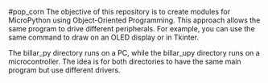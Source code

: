 #pop_corn
The objective of this repository is to create modules for MicroPython using Object-Oriented Programming. This approach allows the same program to drive different peripherals. For example, you can use the same command to draw on an OLED display or in Tkinter.

The billar_py directory runs on a PC, while the billar_upy directory runs on a microcontroller. The idea is for both directories to have the same main program but use different drivers.

